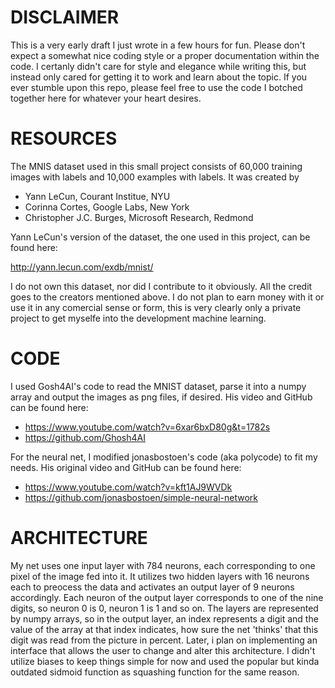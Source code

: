 # DISCLAIMER
This is a very early draft I just wrote in a few hours for fun. Please don't expect a somewhat nice coding style or a proper documentation within the code. I certanly didn't care for style and elegance while writing this, but instead only cared for getting it to work and learn about the topic. If you ever stumble upon this repo, please feel free to use the code I botched together here for whatever your heart desires.

# RESOURCES
The MNIS dataset used in this small project consists of 60,000 training images
with labels and 10,000 examples with labels. It was created by

- Yann LeCun, Courant Institue, NYU<br>
- Corinna Cortes, Google Labs, New York<br>
- Christopher J.C. Burges, Microsoft Research, Redmond<br>

Yann LeCun's version of the dataset, the one used in this project, can be found here:

http://yann.lecun.com/exdb/mnist/

I do not own this dataset, nor did I contribute to it obviously. All the credit goes to the creators mentioned above.
I do not plan to earn money with it or use it in any comercial sense or form, this is very clearly only a private project to
get myselfe into the development machine learning.


# CODE
I used Gosh4AI's code to read the MNIST dataset, parse it into a numpy array and output the images as png files, if desired.
His video and GitHub can be found here:

- https://www.youtube.com/watch?v=6xar6bxD80g&t=1782s
- https://github.com/Ghosh4AI


For the neural net, I modified jonasbostoen's code (aka polycode) to fit my needs. His original video and GitHub can be found here:
 
- https://www.youtube.com/watch?v=kft1AJ9WVDk
- https://github.com/jonasbostoen/simple-neural-network


# ARCHITECTURE

My net uses one input layer with 784 neurons, each corresponding to one pixel of the image fed into it. It utilizes two hidden layers with 16 neurons each to preocess the data and activates an output layer of 9 neurons accordingly. Each neuron of the output layer corresponds to one of the nine digits, so neuron 0 is 0, neuron 1 is 1 and so on. The layers are represented by numpy arrays, so in the output layer, an index represents a digit and the value of the array at that index indicates, how sure the net 'thinks' that this digit was read from the picture in percent. Later, i plan on implementing an interface that allows the user to change and alter this architecture. I didn't utilize biases to keep things simple for now and used the popular but kinda outdated sidmoid function as squashing function for the same reason.
